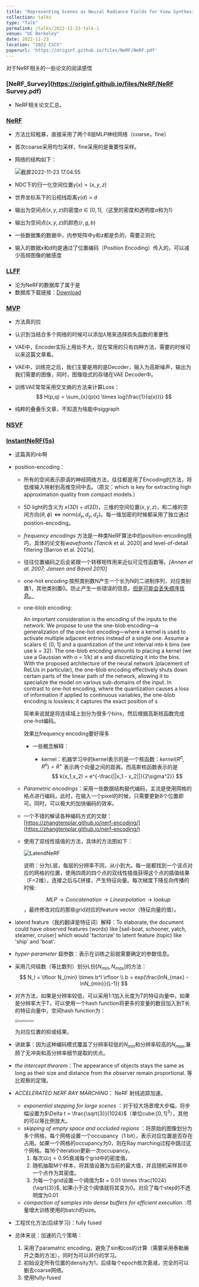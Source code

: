 ```yaml
---
title: "Representing Scenes as Neural Radiance Fields for View Synthesis（NeRF）"
collection: talks
type: "Talk"
permalink: /talks/2022-11-23-talk-1
venue: "UC Berkeley"
date: 2022-11-23
location: "2022 CSCV"
paperurl: 'https://originf.github.io/files/NeRF/NeRF.pdf'
---
```


对于NeRF相关的一些论文的阅读感悟



### [NeRF_Survey](https://originf.github.io/files/NeRF/NeRF Survey.pdf)

- NeRF相关论文汇总。

### [NeRF](https://originf.github.io/files/NeRF/NeRF.pdf)

- 方法比较粗暴，直接采用了两个8层MLP神经网络（coarse，fine）

- 首次coarse采用均匀采样，fine采用的是重要性采样。

- 网络的结构如下：

  ![截屏2022-11-23 17.04.55](NeRF.assets/%E6%88%AA%E5%B1%8F2022-11-23%2017.04.55.png)

- NDC下的归一化空间位置$\gamma(x)=(x,y,z)$

- 世界坐标系下的沿视线距离$\gamma(d)=d$

- 输出为空间点$(x,y,z)$的密度$\sigma \in [0,1]$,（这里的密度和透明度$\alpha$和为1）

- 输出为空间点$(x,y,z)$的颜色$(r,g,b)$

- 一些数据集的数据中，内参矩阵中y和z都是负的，需要正则化

- 输入的数据x和d均是通过了位置编码（Position Encoding）传入的，可以减少高频图像的敏感度

### [LLFF](https://originf.github.io/files/NeRF/LLFF.pdf)

- 沦为NeRF的数据库了属于是
- 数据库下载链接：[Download](https://github.com/Fyusion/LLFF)

### [MVP](https://originf.github.io/files/NeRF/Faster_interface.pdf)

- 方法真的拉

- 认识到当结合多个网络的时候可以添加$\lambda$用来选择损失函数的重要性

- VAE中，Encoder实际上用处不大，现在常用的只有四种方法，需要的时候可以来这篇文章看。

- VAE中，训练完之后，我们主要是用的是Decoder，输入为高斯噪声，输出为我们需要的图像，同时，图像隐式的存储在VAE Decoder中。

- 训练VAE常常采用交叉熵的方法来计算Loss：
  $$
  H(p,q) = \sum_{x}{p(x) \times log(\frac{1}{q(x)})}
  $$

- 纯粹的叠叠乐文章，不知道为啥能中siggraph

### [NSVF](https://originf.github.io/files/NeRF/NSVF.pdf)

### [InstantNeRF(5s)](https://originf.github.io/files/NeRF/5s_NeRF.pdf)

- 这篇真的nb啊

- position-encoding：

  - 所有的空间表示原语的神经网络方法，往往都是用了Encoding的方法，将低维输入映射到高维空间中去。（原文：which is key for extracting high approximation quality from compact models.）

  - 5D light的含义为 $x(3D)+d(2D)$，三维的空间位置$(x,y,z)$，和二维的空间方向$(\theta,\phi) \iff norm(d_x,d_y,d_z)$。每一维加密的时候都采用了独立通过poistion-encoding。

  - *frequency encodings* 方法是一种类NeRF算法中的position-encoding技巧，具体的论文有*wavefronts [Tancik* et al. 2020] and level-of-detail filtering [Barron et al. 2021a].

  - 往往位置编码之后会紧跟一个转移矩阵用来近似可见性函数等。*[Annen et al. 2007; Jansen and Bavoil 2010]*

  - one-hot encoding:按照类别数N产生一个长为N的二进制序列，对应类别置1，其他类别置0。防止产生一些错误的信息。<u>但是可能会丢失顺序信息。</u>

  - one-blob encoding:

    An important consideration is the encoding of the inputs to the network. We propose to use the one-blob encoding—a generalization of the one-hot encoding—where a kernel is used to activate multiple adjacent entries instead of a single one. Assume a scalars ∈ [0, 1] and a quantization of the unit interval into k bins (we use k = 32). The one-blob encoding amounts to placing a kernel (we use a Gaussian with σ = 1/k) at s and discretizing it into the bins. With the proposed architecture of the neural network (placement of ReLUs in particular), the one-blob encoding effectively shuts down certain parts of the linear path of the network, allowing it to specialize the model on various sub-domains of the input. In contrast to one-hot encoding, where the quantization causes a loss of information if applied to continuous variables, the one-blob encoding is lossless; it captures the exact position of s

    简单来说就是将连续域上划分为很多个bins，然后根据高斯核函数完成one-hot编码。

    效果比frequency encoding要好得多

    - 一些概念解释：

      - kernel：机器学习中的kernel表示的是一个核函数：$kernel(R^n,R^n) = R^+$ 表示两个向量之间的距离。而高斯核函数表示的是
        $$
        k(x_1,x_2) = e^{-\frac{||x_1 - x_2||}{2\sigma^2}}
        $$

  - *Parametric encodings*：采用一些数据结构替代编码，主流是使用网格的格点进行编码，此时，在输入一个pixel的时候，只需要更新8个位置即可。同时，可以极大的加快编码的效率。

  - 一个不错的解读各种编码方式的文献：[https://zhangtemplar.github.io/nerf-encoding/](https://zhangtemplar.github.io/nerf-encoding/)

  - 使用了双线性插值的方法，具体的方法图如下：

    ![LatendNeRF](NeRF.assets/LatendNeRF.png)

    说明：分为L层，每层的分辨率不同，从小到大。每一层都找到一个该点对应的网格的位置，使用四周的四个点的双线性插值获得这个点的插值结果（F=2维），连接之后与$\xi$拼接，产生特征向量。每次梯度下降反向传播的时候:

    $$MLP\rightarrow Concatenation\rightarrow Linearpolation\rightarrow lookup$$，最终修改对应的那些grid对应的feature vector（特征向量的值）。

- latend feature（我的翻译是特征词）解释：To elaborate, the document could have observed features (words) like [sail-boat, schooner, yatch, steamer, cruiser] which would 'factorize' to latent feature (topic) like 'ship' and 'boat'.

- *hyper-parameter* 超参数：表示在训练之前就需要确定的参数信息。

- 采用几何级数（等比数列）划分L份$[N_{min},N_{max}]$的方法：
  $$
  N_l = \lfloor N_{min} \times b^l \rfloor \\
  b = exp(\frac{lnN_{max} - lnN_{min}}{L-1})
  $$

- 对齐方法，如果是分辨率较低，可以采用1:1加入长度为T的特征向量中。如果是分辨率大于T，可以使用一个hash function将更多的变量的数目加入到T长的特征向量中。空间hash function为：

  <img src="NeRF.assets/hashfunction.png" alt="hashfunction" style="zoom:50%;" />

  为对应位置的抑或结果。

- 讲故事：因为这种编码模式覆盖了分辨率较低的$N_{min}$和分辨率较高的$N_{max}$,兼顾了无冲突和高分辨率细节提取的优点。

- *the intercept theorem*：The appearance of objects stays the same as long as their size and distance from the observer remain proportional. 等比观察的定理。

- *ACCELERATED NERF RAY MARCHING*： NeRF 射线追踪加速。

  - *exponential stepping for large scenes* ：对于较大场景增大步幅，将步幅设置为$\Delta t = \frac{\sqrt{3}}{1024}$（单位cube:$[0,1]^3$），其他的可以等比例放大。
  - *skipping of empty space and occluded regions* ：将原始的图像划分为多个网格，每个网格设置一个occupancy（1 bit），表示对应位置是否存在占用。如果一个网格的occupancy为0，则在Ray marching过程中跳过这个网格。每16个iteration更新一次occupancy。
    1. 每次以$\eta = 0.95$衰减每个grid中的密度值。
    2. 随机抽取M个样本，将其值设置为当前的最大值，并且随机采样其中一个点作为其密度。
    3. 为每一个grid设置一个阈值为$t = 0.01 \times \frac{1024}{\sqrt{3}}$, 如果小于这个阈值就将其变为0。对应了每个step的不透明度为0.01
  - *compaction of samples into dense buffers for efficient execution.* :尽量增大训练使用的batch的size。
  
- 工程优化方法(后续学习)：fully fused

- 总体来说：加速的几个策略：

  1. 采用了paramatric encoding，避免了sin和cos的计算（需要采用泰勒展开之类的方法），同时为可以并行的学习。
  2. 初始设定所有位置的density为1，后续每个epoch依次衰减，完全的可以删去coarse网络。
  3. 使用fully-fused
